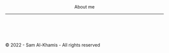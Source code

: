 <!DOCTYPE html>
<html>
<head>
<meta charset="UTF -8" />
<title>Untilited Document</title>
</head>

<body>

<header>
About me
<hr />
</header>



<br>
<br>
<footer> &copy; 2022 - Sam Al-Khamis - All rights reserved </footer>

</body>
</html> 